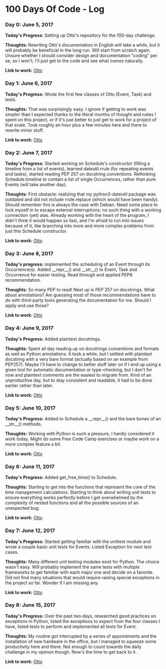 # 100 Days Of Code - Log

### Day 0: June 5, 2017

**Today's Progress**: Setting up Otto's repository for the 100-day challenge.

**Thoughts:** Rewriting Otto's documentation in English will take a while, but it will probably be beneficial in the long run. Will start from scratch again. Unsure whether I should consider design and documentation "coding" per se, so I won't; I'll just get to the code and see what comes naturally.

**Link to work:** [Otto](https://github.com/NoctisLux/otto)

### Day 1: June 6, 2017

**Today's Progress:** Wrote the first few classes of Otto (Event, Task) and tests.

**Thoughts:** That was surprisingly easy. I ignore if getting to work was simpler than I expected thanks to the literal months of thought and notes I spent on this project, or if it's just better to just get to work for a project of that scale. Took roughly an hour plus a few minutes here and there to rewrite minor stuff.

**Link to work:** [Otto](https://github.com/NoctisLux/otto)

### Day 2: June 7, 2017

**Today's Progress:** Started working on Schedule's constructor (filling a timeline from a list of events), learned dateutil.rrule (for repeating events and tasks), started reading PEP 257 on docstring conventions. Rethinking Schedule.timeline to contain a list of single Occurrences, rather than pure Events (will take another day).

**Thoughts:** First obstacle: realizing that my python3-dateutil package was outdated and did not include rrule.replace (which would have been handy). Should remember this is always the case with Debian. Need some place to lock myself in to escape external interruptions; no such thing with a working connection (yet) alas. Already working with the heart of the program, I didn't think it would happen so fast, and I'm afraid to run into issues because of it, like branching into more and more complex problems from just this Schedule constructor.

**Link to work:** [Otto](https://github.com/NoctisLux/otto)

### Day 3: June 8, 2017

**Today's progress:** implemented the scheduling of an Event through its Occurrence(s). Added \_\_repr\_\_() and \_\_str\_\_() to Event, Task and Occurrence for easier testing. Read through and applied PEP8 recommendation.

**Thoughts:** So many PEP to read! Next up is PEP 257 on docstrings. What about annotations? Am guessing most of those recommendations have to do with third-party tools generating the documentation for me. Should I apply and use those?

**Link to work:** [Otto](https://github.com/NoctisLux/otto)

### Day 4: June 9, 2017

**Today's Progress:** Added plaintext docstrings.

**Thoughts:** Spent all day reading up on docstrings conventions and formats as well as Python annotations. It took a while, but I settled with plaintext docstring with a very bare format (actually based on an example from PEP257). Maybe I'll have to change to better stuff later on if I end up using a given tool for automatic documentation or type-checking, but I don't for now and plaintext comments are the easiest to migrate from. Kind of an unproductive day, but to stay consistent and readable, it had to be done earlier rather than later.

**Link to work:** [Otto](https://github.com/NoctisLux/otto)

### Day 5: June 10, 2017

**Today's Progress:** Added to Schedule a \_\_repr\_\_() and the bare bones of an \_\_str\_\_() methods.

**Thoughts:** Working with Python is such a pleasure, I hardly considered it work today. Might do some Free Code Camp exercises or maybe work on a more complex feature a bit.

**Link to work:** [Otto](https://github.com/NoctisLux/otto)

### Day 6: June 11, 2017

**Today's Progress:** Added get_free_time() to Schedule.

**Thoughts:** Starting to get into the functions that represent the core of the time management calculations. Starting to think about writing unit tests to ensure everything works perfectly before I get overwhelmed by the complexity of nested functions and all the possible sources of an unexpected bug.

**Link to work:** [Otto](https://github.com/NoctisLux/otto)

### Day 7: June 12, 2017

**Today's Progress:** Started getting familiar with the unittest module and wrote a couple basic unit tests for Events. Listed Exception for next test cases.

**Thoughts:** Many different unit testing modules exist for Python. The choice wasn't easy. Will probably implement the same tests with multiple frameworks to get familiar with each major one and decide on a favorite. Did not find many situations that would require raising special exceptions in the project so far. Wonder if I am missing any.

**Link to work:** [Otto](https://github.com/NoctisLux/otto)

### Day 8: June 15, 2017

**Today's Progress:** Over the past two days, researched good practices on exceptions in Python, listed the exceptions to expect from the four classes I have, listed tests to perform and implemented all tests for Event.

**Thoughts:** My routine got interrupted by a series of appointments and the installation of new hardware in the office, but I managed to squeeze some productivity here and there. Not enough to count towards the daily challenge in my opinion though. Now's the time to get back to it.

**Link to work:** [Otto](https://github.com/NoctisLux/otto)